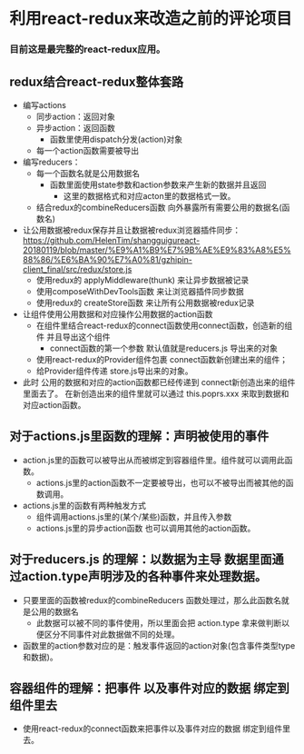 # 利用react-redux来改造之前的评论项目
### 目前这是最完整的react-redux应用。

## redux结合react-redux整体套路
  - 编写actions
    + 同步action：返回对象
    + 异步action：返回函数
      - 函数里使用dispatch分发(action)对象
    + 每一个action函数需要被导出
  - 编写reducers：
    + 每一个函数名就是公用数据名
      - 函数里面使用state参数和action参数来产生新的数据并且返回
        + 这里的数据格式和对应acton里的数据格式一致。
    + 结合redux的combineReducers函数 向外暴露所有需要公用的数据名(函数名)
  - 让公用数据被redux保存并且让数据被redux浏览器插件同步：https://github.com/HelenTim/shangguigureact-20180119/blob/master/%E9%A1%B9%E7%9B%AE%E9%83%A8%E5%88%86/%E6%BA%90%E7%A0%81/gzhipin-client_final/src/redux/store.js
    + 使用redux的 applyMiddleware(thunk) 来让异步数据被记录
    + 使用composeWithDevTools函数 来让浏览器插件同步数据
    + 使用redux的 createStore函数 来让所有公用数据被redux记录
  - 让组件使用公用数据和对应操作公用数据的action函数
    + 在组件里结合react-redux的connect函数使用connect函数，创造新的组件  并且导出这个组件
      - connect函数的第一个参数 默认值就是reducers.js 导出来的对象
    + 使用react-redux的Provider组件包裹 connect函数新创建出来的组件；
    + 给Provider组件传递 store.js导出来的对象。
  - 此时 公用的数据和对应的action函数都已经传递到 connect新创造出来的组件里面去了。 在新创造出来的组件里就可以通过 this.poprs.xxx 来取到数据和对应action函数。

## 对于actions.js里函数的理解：声明被使用的事件
  - action.js里的函数可以被导出从而被绑定到容器组件里。组件就可以调用此函数。
    + actions.js里的action函数不一定要被导出，也可以不被导出而被其他的函数调用。
  - actions.js里的函数有两种触发方式
    + 组件调用actions.js里的(某个/某些)函数，并且传入参数
    + actions.js里的异步action函数 也可以调用其他的action函数。
## 对于reducers.js 的理解：以数据为主导 数据里面通过action.type声明涉及的各种事件来处理数据。
   - 只要里面的函数被redux的combineReducers 函数处理过，那么此函数名就是公用的数据名
     + 此数据可以被不同的事件使用，所以里面会把 action.type 拿来做判断以便区分不同事件对此数据做不同的处理。
   - 函数里的action参数对应的是：触发事件返回的action对象(包含事件类型type和数据)。
## 容器组件的理解：把事件 以及事件对应的数据 绑定到组件里去
   - 使用react-redux的connect函数来把事件以及事件对应的数据 绑定到组件里去。  
  
    
    
